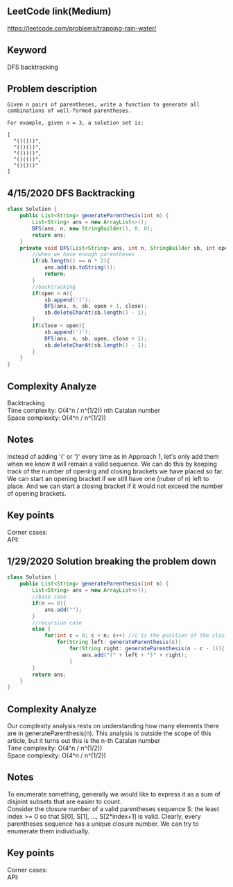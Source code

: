 ## LeetCode link(Medium)
https://leetcode.com/problems/trapping-rain-water/

## Keyword
DFS backtracking

## Problem description
```
Given n pairs of parentheses, write a function to generate all combinations of well-formed parentheses.

For example, given n = 3, a solution set is:

[
  "((()))",
  "(()())",
  "(())()",
  "()(())",
  "()()()"
]
```

## 4/15/2020 DFS Backtracking

```java
class Solution {
    public List<String> generateParenthesis(int n) {
        List<String> ans = new ArrayList<>();
        DFS(ans, n, new StringBuilder(), 0, 0);
        return ans;
    }
    private void DFS(List<String> ans, int n, StringBuilder sb, int open, int close){
        //when we have enough parentheses
        if(sb.length() == n * 2){
            ans.add(sb.toString());
            return;
        }
        //backtracking
        if(open < n){
            sb.append('(');
            DFS(ans, n, sb, open + 1, close);
            sb.deleteCharAt(sb.length() - 1);
        }
        if(close < open){
            sb.append(')');
            DFS(ans, n, sb, open, close + 1);
            sb.deleteCharAt(sb.length() - 1);
        }
    }
}
```

## Complexity Analyze
Backtracking\
Time complexity: O(4^n / n^(1/2))  nth Catalan number\
Space complexity: O(4^n / n^(1/2))

## Notes
Instead of adding '(' or ')' every time as in Approach 1, let's only add them when we know it will remain a valid sequence. We can do this by keeping track of the number of opening and closing brackets we have placed so far. We can start an opening bracket if we still have one (nuber of n) left to place. And we can start a closing bracket if it would not exceed the number of opening brackets.

## Key points
Corner cases: \
API:

## 1/29/2020 Solution breaking the problem down

```java
class Solution {
    public List<String> generateParenthesis(int n) {
        List<String> ans = new ArrayList<>();
        //base case
        if(n == 0){
            ans.add("");
        }
        //recursion case
        else {
            for(int c = 0; c < n; c++) //c is the position of the closing bracket of the first bracket
                for(String left: generateParenthesis(c))
                    for(String right: generateParenthesis(n - c - 1)){
                        ans.add("(" + left + ")" + right);
                    }
        }
        return ans;
    }
}
```

## Complexity Analyze
Our complexity analysis rests on understanding how many elements there are in generateParenthesis(n). This analysis is outside the scope of this article, but it turns out this is the n-th Catalan number\
Time complexity: O(4^n / n^(1/2))\
Space complexity: O(4^n / n^(1/2))

## Notes
To enumerate something, generally we would like to express it as a sum of disjoint subsets that are easier to count.\
Consider the closure number of a valid parentheses sequence S: the least index >= 0 so that S[0], S[1], ..., S[2*index+1] is valid. Clearly, every parentheses sequence has a unique closure number. We can try to enumerate them individually.

## Key points
Corner cases:\
API:

